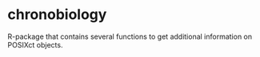 # chronobiology
R-package that contains several functions to get additional information on POSIXct objects.
